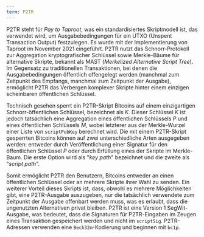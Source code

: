 ```yaml
---
term: P2TR
---
```


P2TR steht für *Pay to Taproot*, was ein standardisiertes Skriptmodell ist, das verwendet wird, um Ausgabebedingungen für ein UTXO (Unspent Transaction Output) festzulegen. Es wurde mit der Implementierung von Taproot im November 2021 eingeführt. P2TR nutzt das Schnorr-Protokoll zur Aggregation kryptografischer Schlüssel sowie Merkle-Bäume für alternative Skripte, bekannt als MAST (*Merkelized Alternative Script Tree*). Im Gegensatz zu traditionellen Transaktionen, bei denen die Ausgabebedingungen öffentlich offengelegt werden (manchmal zum Zeitpunkt des Empfangs, manchmal zum Zeitpunkt der Ausgabe), ermöglicht P2TR das Verbergen komplexer Skripte hinter einem einzigen scheinbaren öffentlichen Schlüssel.

Technisch gesehen sperrt ein P2TR-Skript Bitcoins auf einem einzigartigen Schnorr-öffentlichen Schlüssel, bezeichnet als $K$. Dieser Schlüssel $K$ ist jedoch tatsächlich eine Aggregation eines öffentlichen Schlüssels $P$ und eines öffentlichen Schlüssels $M$, wobei letzterer aus der Merkle-Wurzel einer Liste von `scriptPubKey` berechnet wird. Die mit einem P2TR-Skript gesperrten Bitcoins können auf zwei unterschiedliche Arten ausgegeben werden: entweder durch Veröffentlichung einer Signatur für den öffentlichen Schlüssel $P$ oder durch Erfüllung eines der Skripte im Merkle-Baum. Die erste Option wird als "*key path*" bezeichnet und die zweite als "*script path*".

Somit ermöglicht P2TR den Benutzern, Bitcoins entweder an einen öffentlichen Schlüssel oder an mehrere Skripte ihrer Wahl zu senden. Ein weiterer Vorteil dieses Skripts ist, dass, obwohl es mehrere Möglichkeiten gibt, eine P2TR-Ausgabe auszugeben, nur die tatsächlich verwendete zum Zeitpunkt der Ausgabe offenbart werden muss, was es erlaubt, dass die ungenutzten Alternativen privat bleiben. P2TR ist eine Version 1 SegWit-Ausgabe, was bedeutet, dass die Signaturen für P2TR-Eingaben im Zeugen eines Transaktion gespeichert werden und nicht im `scriptSig`. P2TR-Adressen verwenden eine `Bech32m`-Kodierung und beginnen mit `bc1p`.